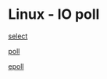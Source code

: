 # Linux - IO poll

[select](linux-io-api-select().md)

[poll](linux-io-api-poll().md)

[epoll](linux-io-api-epoll.md)

